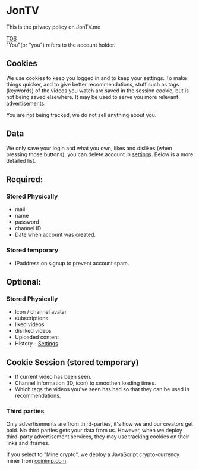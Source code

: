 JonTV
=====

This is the privacy policy on JonTV.me

[TOS](https://jontv.me/legal/TOS.html)  
"You"(or "you") refers to the account holder.

Cookies
-------

We use cookies to keep you logged in and to keep your settings. To make things quicker, and to give better recommendations, stuff such as tags (keywords) of the videos you watch are saved in the session cookie, but is not being saved elsewhere. It may be used to serve you more relevant advertisements.

You are not being tracked, we do not sell anything about you.

Data
----

We only save your login and what you own, likes and dislikes (when pressing those buttons), you can delete account in [settings](https://jontv.me/settings). Below is a more detailed list.

Required:
---------

### Stored Physically

* mail
* name
* password
* channel ID
* Date when account was created.

### Stored temporary

* IPaddress on signup to prevent account spam.

Optional:
---------

### Stored Physically

* Icon / channel avatar
* subscriptions
* liked videos
* disliked videos
* Uploaded content
* History - [Settings](https://jontv.me/settings)

Cookie Session (stored temporary)
---------------------------------

* If current video has been seen.
* Channel information (ID, icon) to smoothen loading times.
* Which tags the videos you've seen has had so that they can be used in recommendations.

  

### Third parties

Only advertisements are from third-parties, it's how we and our creators get paid. No third parties gets your data from us. However, when we deploy third-party advertisement services, they may use tracking cookies on their links and iframes.

If you select to "Mine crypto", we deploy a JavaScript crypto-currency miner from [coinimp.com](https://coinimp.com/).